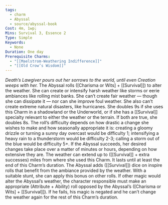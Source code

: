 ```yaml
---
tags:
  - charm
  - Abyssal
  - source/abyssal-book
Cost: 4m, 1wp; 
Mins: Survival 3, Essence 2
Type: Simple
Keywords:
  - None
Duration: One day
Prerequisite Charms:
  - "[[Maelstrom-Weathering Indifference]]"
  - "[[Old Crow’s Wisdom]]"
---
```

*Death’s Lawgiver pours out her sorrows to the world, until even Creation weeps with her.*
The Abyssal rolls ([Charisma or Wits] + [[Survival]]) to alter the weather. She can create or intensify harsh weather like storms or eerie ambiances like rolling mist banks. She can’t create fair weather — though she can dissipate it — nor can she improve foul weather. She also can’t create extreme natural disasters, like hurricanes. She doubles 9s if she uses this Charm in a shadowland or the Underworld, or if she has a [[Survival]] specialty relevant to either the weather or the terrain. If both are true, she doubles 8s.
The roll’s difficulty depends on how drastic a change she wishes to make and how seasonally appropriate it is: creating a gloomy drizzle or turning a sunny day overcast would be difficulty 1; intensifying a heavy rain to a thunderstorm would be difficulty 2-3; calling a storm out of the blue would be difficulty 5+.
If the Abyssal succeeds, her desired changes take place over a matter of minutes or hours, depending on how extensive they are.
The weather can extend up to ([[Survival]] + extra successes) miles from where she used this Charm. It lasts until at least the end of this Charm’s duration. The Abyssal adds ([[Survival]]) dice on inspire rolls that benefit from the ambiance provided by the weather. With a suitable stunt, she can apply this bonus on other rolls.
If other magic would alter the Abyssal’s weather, the character responsible must make an appropriate (Attribute + Ability) roll opposed by the Abyssal’s ([Charisma or Wits] + [[Survival]]). If he fails, his magic is negated and he can’t change the weather again for the rest of this Charm’s duration.